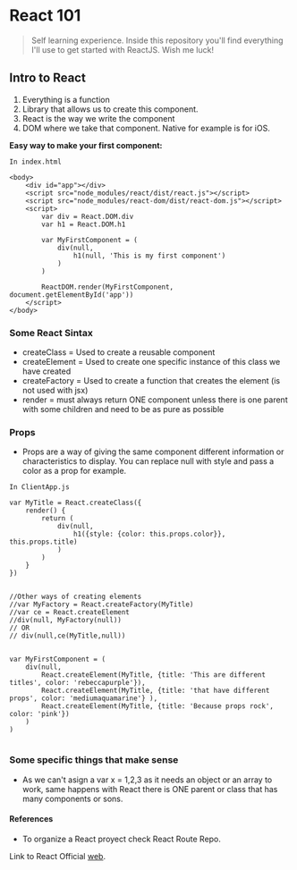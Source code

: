 # React 101

> Self learning experience. Inside this repository you'll find everything I'll use to get started with ReactJS. Wish me luck!

## Intro to React 

1. Everything is a function 
2. Library that allows us to create this component. 
3. React is the way we write the component 
4. DOM where we take that component. Native for example is for iOS.

**Easy way to make your first component:**

``` 
In index.html

<body>
    <div id="app"></div>
    <script src="node_modules/react/dist/react.js"></script>
	<script src="node_modules/react-dom/dist/react-dom.js"></script>
	<script>
		var div = React.DOM.div
		var h1 = React.DOM.h1

		var MyFirstComponent = (
			div(null,
				h1(null, 'This is my first component')
			)
		)

		ReactDOM.render(MyFirstComponent, document.getElementById('app'))
	</script>
</body>

``` 


### Some React Sintax 

* createClass = Used to create a reusable component 
* createElement = Used to create one specific instance of this class we have created
* createFactory = Used to create a function that creates the element (is not used with jsx)
* render = must always return ONE component unless there is one parent with some children and need to be as pure as possible

### Props

* Props are a way of giving the same component different information or characteristics to display. You can replace null with style and pass a color as a prop for example. 

``` 
In ClientApp.js

var MyTitle = React.createClass({
	render() {
		return (
			div(null,
				h1({style: {color: this.props.color}}, this.props.title)
			)
		)
	}
})


//Other ways of creating elements 
//var MyFactory = React.createFactory(MyTitle)
//var ce = React.createElement
//div(null, MyFactory(null))
// OR
// div(null,ce(MyTitle,null))


var MyFirstComponent = (
	div(null,
		React.createElement(MyTitle, {title: 'This are different titles', color: 'rebeccapurple'}),
		React.createElement(MyTitle, {title: 'that have different props', color: 'mediumaquamarine'} ),
		React.createElement(MyTitle, {title: 'Because props rock', color: 'pink'})
	)
)


```

### Some specific things that make sense 

* As we can't asign a var x = 1,2,3 as it needs an object or an array to work, same happens with React there is ONE parent or class that has many components or sons. 

#### References

* To organize a React proyect check React Route Repo. 

Link to React Official [web](https://reactjs.org/).
